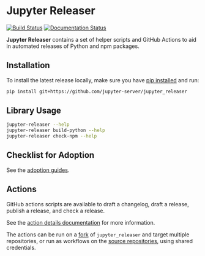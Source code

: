 # Jupyter Releaser

[![Build Status](https://github.com/jupyter-server/jupyter_releaser/actions/workflows/test.yml/badge.svg?query=branch%3Amain++)](https://github.com/jupyter-server/jupyter_releaser/actions/workflows/test.yml/badge.svg?query=branch%3Amain++)
[![Documentation Status](https://readthedocs.org/projects/jupyter-releaser/badge/?version=latest)](http://jupyter-releaser.readthedocs.io/en/latest/?badge=latest)

**Jupyter Releaser** contains a set of helper scripts and GitHub Actions to aid in automated releases of Python and npm packages.

## Installation

To install the latest release locally, make sure you have
[pip installed](https://pip.readthedocs.io/en/stable/installing/) and run:

```bash
pip install git+https://github.com/jupyter-server/jupyter_releaser
```

## Library Usage

```bash
jupyter-releaser --help
jupyter-releaser build-python --help
jupyter-releaser check-npm --help
```

## Checklist for Adoption

See the [adoption guides](https://jupyter-releaser.readthedocs.io/en/latest/how_to_guides/index.html).

## Actions

GitHub actions scripts are available to draft a changelog, draft a release, publish a release, and check a release.

See the [action details documentation](https://jupyter-releaser.readthedocs.io/en/latest/background/theory.html#action-details) for more information.

The actions can be run on a [fork](https://jupyter-releaser.readthedocs.io/en/latest/how_to_guides/convert_repo_from_releaser.html) of `jupyter_releaser` and target multiple
repositories, or run as workflows on the [source repositories](https://jupyter-releaser.readthedocs.io/en/latest/how_to_guides/convert_repo_from_repo.html), using
shared credentials.

